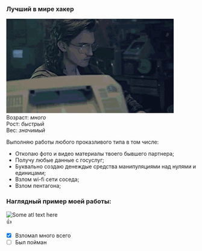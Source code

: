 ### Лучший в мире хакер
![Some atl text here](hackerman.gif)\
Возраст: _много_\
Рост: _быстрый_\
Вес: _значимый_

Выполняю работы любого проказливого типа в том числе:
* Откопаю фото и видео материалы твоего бывшего партнера;
* Получу любые данные с госуслуг;
* Буквально создаю денеждые средства манипуляциями над нулями и единицами;
* Взлом wi-fi сети соседа;
* Взлом пентагона; 

### Наглядный пример моей работы:
![Some atl text here](hacker-man-hacker.gif)\
:+1:
- [x] Взломал много всего
- [ ] Был пойман
<!-- Меня раскрыли! -->


